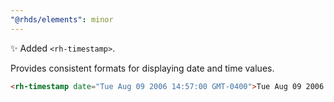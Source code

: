 ```yaml
---
"@rhds/elements": minor
---
```


✨ Added `<rh-timestamp>`.

Provides consistent formats for displaying date and time values.

```html
<rh-timestamp date="Tue Aug 09 2006 14:57:00 GMT-0400">Tue Aug 09 2006 14:57:00 GMT-0400</rh-timestamp>
```
